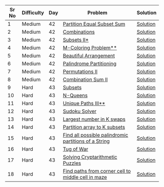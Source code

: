 | Sr No | Difficulty | Day | Problem                                                                                                                                                                                                                                               | Solution                                                                    |
| ----- | ---------- | --- | ----------------------------------------------------------------------------------------------------------------------------------------------------------------------------------------------------------------------------------------------------- | --------------------------------------------------------------------------- |
| 1     | Medium     | 42  | [Partition Equal Subset Sum](https://practice.geeksforgeeks.org/problems/subset-sum-problem2014/1)                                                                                                                                                    | [Solution](./Medium/Partition_Equal_Subset_Sum.cpp)                         |
| 2     | Medium     | 42  | [Combinations](https://leetcode.com/problems/combinations/)                                                                                                                                                                                           | [Solution](./Medium/Combinations.cpp)                                       |
| 3     | Medium     | 42  | [Subsets II\*](https://leetcode.com/problems/subsets-ii/)                                                                                                                                                                                             | [Solution](./Medium/Subsets_II.cpp)                                         |
| 4     | Medium     | 42  | [M-Coloring Problem\*\*](https://practice.geeksforgeeks.org/problems/m-coloring-problem-1587115620/1)                                                                                                                                                 | [Solution](./Medium/M_Coloring_Problem.cpp)                                 |
| 5     | Medium     | 42  | [Beautiful Arrangement](https://leetcode.com/problems/beautiful-arrangement/)                                                                                                                                                                         | [Solution](./Medium/Beautiful_Arrangement.cpp)                              |
| 6     | Medium     | 42  | [Palindrome Partitioning](https://leetcode.com/problems/palindrome-partitioning/)                                                                                                                                                                     | [Solution](./Medium/Palindrome_Partitioning.cpp)                            |
| 7     | Medium     | 42  | [Permutations II](https://leetcode.com/problems/permutations-ii/)                                                                                                                                                                                     | [Solution](./Medium/Permutations_II.cpp)                                    |
| 8     | Medium     | 42  | [Combination Sum II](https://leetcode.com/problems/combination-sum-ii/)                                                                                                                                                                               | [Solution]()                                                                |
| 9     | Hard       | 43  | [Subsets](https://leetcode.com/problems/subsets/)                                                                                                                                                                                                     | [Solution](./Hard/Subsets.cpp)                                              |
| 10    | Hard       | 43  | [N-Queens](https://leetcode.com/problems/n-queens/)                                                                                                                                                                                                   | [Solution](./Hard/N_Queens.cpp)                                             |
| 11    | Hard       | 43  | [Unique Paths III\*\*](https://leetcode.com/problems/unique-paths-iii/)                                                                                                                                                                               | [Solution](./Hard/Unique_Paths_III.cpp)                                     |
| 12    | Hard       | 43  | [Sudoku Solver](https://leetcode.com/problems/sudoku-solver/)                                                                                                                                                                                         | [Solution](./Hard/Sudoku_Solver.cpp)                                        |
| 13    | Hard       | 43  | [Largest number in K swaps](https://practice.geeksforgeeks.org/problems/largest-number-in-k-swaps-1587115620/1?utm_source=geeksforgeeks&utm_medium=ml_article_practice_tab&utm_campaign=article_practice_tab)                                         | [Solution](./Hard/Largest_number_in_K_swaps.cpp)                            |
| 14    | Hard       | 43  | [Partition array to K subsets](https://practice.geeksforgeeks.org/problems/partition-array-to-k-subsets/1?utm_source=geeksforgeeks&utm_medium=article_practice_tab&utm_campaign=article_practice_tab)                                                 | [Solution](./Hard/Partition_array_to_K_subsets.cpp)                         |
| 15    | Hard       | 43  | [Find all possible palindromic partitions of a String](https://practice.geeksforgeeks.org/problems/find-all-possible-palindromic-partitions-of-a-string/1?utm_source=geeksforgeeks&utm_medium=article_practice_tab&utm_campaign=article_practice_tab) | [Solution](./Hard/Find_all_possible_palindromic_partitions_of_a_String.cpp) |
| 16    | Hard       | 43  | [Tug of War](https://www.geeksforgeeks.org/tug-of-war/)                                                                                                                                                                                               | [Solution]()                                                                |
| 17    | Hard       | 43  | [Solving Cryptarithmetic Puzzles](https://www.geeksforgeeks.org/solving-cryptarithmetic-puzzles/)                                                                                                                                                     | [Solution]()                                                                |
| 18    | Hard       | 43  | [Find paths from corner cell to middle cell in maze](https://www.geeksforgeeks.org/find-paths-from-corner-cell-to-middle-cell-in-maze/)                                                                                                               | [Solution]()                                                                |
